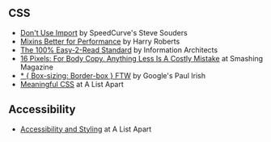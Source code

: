 
## CSS

* [Don't Use Import](https://www.stevesouders.com/blog/2009/04/09/dont-use-import/) by SpeedCurve's Steve Souders
* [Mixins Better for Performance](http://csswizardry.com/2016/02/mixins-better-for-performance/) by Harry Roberts
* [The 100% Easy-2-Read Standard](https://ia.net/know-how/100e2r) by Information Architects
* [16 Pixels: For Body Copy. Anything Less Is A Costly Mistake](https://www.smashingmagazine.com/2011/10/16-pixels-body-copy-anything-less-costly-mistake/) at Smashing Magazine
* [* { Box-sizing: Border-box } FTW](http://www.paulirish.com/2012/box-sizing-border-box-ftw/) by Google's Paul Irish
* [Meaningful CSS](http://alistapart.com/article/meaningful-css-style-like-you-mean-it) at A List Apart

## Accessibility

* [Accessibility and Styling](http://alistapart.com/article/meaningful-css-style-like-you-mean-it) at A List Apart
